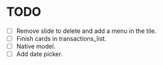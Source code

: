 # TODO

- [ ] Remove slide to delete and add a menu in the tile.
- [ ] Finish cards in transactions_list.
- [ ] Native model.
- [ ] Add date picker.